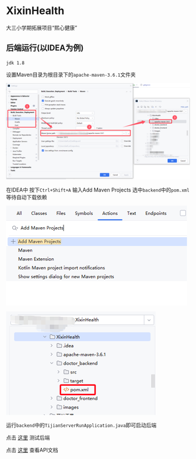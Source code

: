 # XixinHealth
大三小学期拓展项目“熙心健康”

## 后端运行(以IDEA为例)

`jdk 1.8`

设置Maven目录为根目录下的`apache-maven-3.6.1`文件夹

![](images/img3.png)

在IDEA中 按下`Ctrl+Shift+A` 输入Add Maven Projects 选中`backend`中的`pom.xml` 等待自动下载依赖

![](images/img1.png)

![](images/img2.png)

运行`backend`中的`TijianServerRunApplication.java`即可启动后端

点击 [这里](http://localhost:8080/tijian/test) 测试后端

点击 [这里](https://doc.apipost.net/docs/detail/49370fac9cb5000?target_id=136e7138312008&locale=zh-cn) 查看API文档